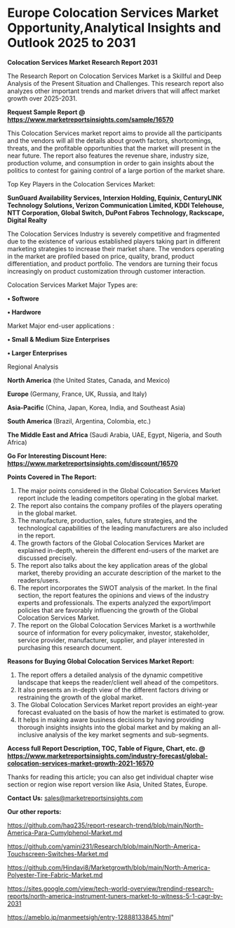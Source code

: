 # Europe Colocation Services Market Opportunity,Analytical Insights and Outlook 2025 to 2031

<strong>Colocation Services Market Research Report 2031</strong>

The Research Report on Colocation Services Market is a Skillful and Deep Analysis of the Present Situation and Challenges. This research report also analyzes other important trends and market drivers that will affect market growth over 2025-2031.

<strong>Request Sample Report @ <a href=https://www.marketreportsinsights.com/sample/16570>https://www.marketreportsinsights.com/sample/16570</a></strong>

This Colocation Services market report aims to provide all the participants and the vendors will all the details about growth factors, shortcomings, threats, and the profitable opportunities that the market will present in the near future. The report also features the revenue share, industry size, production volume, and consumption in order to gain insights about the politics to contest for gaining control of a large portion of the market share.

Top Key Players in the Colocation Services Market:

<strong>SunGuard Availability Services, Interxion Holding, Equinix, CenturyLINK Technology Solutions, Verizon Communication Limited, KDDI Telehouse, NTT Corporation, Global Switch, DuPont Fabros Technology, Rackscape, Digital Realty</strong>

The Colocation Services Industry is severely competitive and fragmented due to the existence of various established players taking part in different marketing strategies to increase their market share. The vendors operating in the market are profiled based on price, quality, brand, product differentiation, and product portfolio. The vendors are turning their focus increasingly on product customization through customer interaction.

Colocation Services Market Major Types are:

<strong>• Softwore

• Hardwore</strong>

Market Major end-user applications :

<strong>• Small & Medium Size Enterprises

• Larger Enterprises</strong>

Regional Analysis

</u><strong><b>North America</b></strong> (the United States, Canada, and Mexico)

<strong><b>Europe </b></strong>(Germany, France, UK, Russia, and Italy)

<strong><b>Asia-Pacific</b></strong> (China, Japan, Korea, India, and Southeast Asia)

<strong><b>South America</b></strong> (Brazil, Argentina, Colombia, etc.)

<strong><b>The Middle East and Africa</b></strong> (Saudi Arabia, UAE, Egypt, Nigeria, and South Africa)

<strong>Go For Interesting Discount Here: <a href=https://www.marketreportsinsights.com/discount/16570>https://www.marketreportsinsights.com/discount/16570</a></strong>

<strong>Points Covered in The Report:</strong>
<ol>
  <li>The major points considered in the Global Colocation Services Market report include the leading competitors operating in the global market.</li>
  <li>The report also contains the company profiles of the players operating in the global market.</li>
  <li>The manufacture, production, sales, future strategies, and the technological capabilities of the leading manufacturers are also included in the report.</li>
  <li>The growth factors of the Global Colocation Services Market are explained in-depth, wherein the different end-users of the market are discussed precisely.</li>
  <li>The report also talks about the key application areas of the global market, thereby providing an accurate description of the market to the readers/users.</li>
  <li>The report incorporates the SWOT analysis of the market. In the final section, the report features the opinions and views of the industry experts and professionals. The experts analyzed the export/import policies that are favorably influencing the growth of the Global Colocation Services Market.</li>
  <li>The report on the Global Colocation Services Market is a worthwhile source of information for every policymaker, investor, stakeholder, service provider, manufacturer, supplier, and player interested in purchasing this research document.</li>
</ol>
<strong>Reasons for Buying Global Colocation Services Market Report:</strong>

<ol>
  <li>The report offers a detailed analysis of the dynamic competitive landscape that keeps the reader/client well ahead of the competitors.</li>
  <li>It also presents an in-depth view of the different factors driving or restraining the growth of the global market.</li>
  <li>The Global Colocation Services Market report provides an eight-year forecast evaluated on the basis of how the market is estimated to grow.</li>
  <li>It helps in making aware business decisions by having providing thorough insights insights into the global market and by making an all-inclusive analysis of the key market segments and sub-segments.</li>
</ol>
<strong>Access full Report Description, TOC, Table of Figure, Chart, etc. @ <a href=https://www.marketreportsinsights.com/industry-forecast/global-colocation-services-market-growth-2021-16570>https://www.marketreportsinsights.com/industry-forecast/global-colocation-services-market-growth-2021-16570</a></strong>


Thanks for reading this article; you can also get individual chapter wise section or region wise report version like Asia, United States, Europe.

<strong>Contact Us:</strong>
sales@marketreportsinsights.com

<strong>Our other reports:</strong>

<a href=https://github.com/haq235/report-research-trend/blob/main/North-America-Para-Cumylphenol-Market.md>https://github.com/haq235/report-research-trend/blob/main/North-America-Para-Cumylphenol-Market.md</a>

<a href=https://github.com/yamini231/Research/blob/main/North-America-Touchscreen-Switches-Market.md>https://github.com/yamini231/Research/blob/main/North-America-Touchscreen-Switches-Market.md</a>

<a href=https://github.com/Hindavi8/Marketgrowth/blob/main/North-America-Polyester-Tire-Fabric-Market.md>https://github.com/Hindavi8/Marketgrowth/blob/main/North-America-Polyester-Tire-Fabric-Market.md</a>

<a href=https://sites.google.com/view/tech-world-overview/trendind-research-reports/north-america-instrument-tuners-market-to-witness-5-1-cagr-by-2031>https://sites.google.com/view/tech-world-overview/trendind-research-reports/north-america-instrument-tuners-market-to-witness-5-1-cagr-by-2031</a>

<a href=https://ameblo.jp/manmeetsigh/entry-12888133845.html>https://ameblo.jp/manmeetsigh/entry-12888133845.html</a>"
